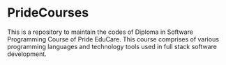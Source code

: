 # PrideCourses
This is a repository to maintain the codes of Diploma in Software Programming Course of Pride EduCare. This course comprises of various programming languages and technology tools used in full stack software development.
